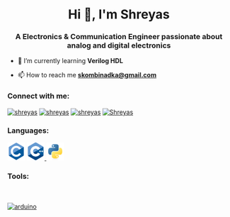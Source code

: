 <h1 align="center">Hi 👋, I'm Shreyas</h1>
<h3 align="center">A Electronics & Communication Engineer passionate about analog and digital electronics</h3>

- 🌱 I’m currently learning **Verilog HDL**

- 📫 How to reach me **skombinadka@gmail.com**

<h3 align="left">Connect with me:</h3>
<p align="left">
<a href="https://linkedin.com/in/shreyas" target="blank"><img align="center" src="https://raw.githubusercontent.com/rahuldkjain/github-profile-readme-generator/master/src/images/icons/Social/linked-in-alt.svg" alt="shreyas" height="30" width="40" /></a>
<a href="https://fb.com/shreyas" target="blank"><img align="center" src="https://raw.githubusercontent.com/rahuldkjain/github-profile-readme-generator/master/src/images/icons/Social/facebook.svg" alt="shreyas" height="30" width="40" /></a>
<a href="https://instagram.com/shreyas" target="blank"><img align="center" src="https://raw.githubusercontent.com/rahuldkjain/github-profile-readme-generator/master/src/images/icons/Social/instagram.svg" alt="shreyas" height="30" width="40" /></a>
<a href="https://discord.gg/Shreyas" target="blank"><img align="center" src="https://raw.githubusercontent.com/rahuldkjain/github-profile-readme-generator/master/src/images/icons/Social/discord.svg" alt="Shreyas" height="30" width="40" /></a>
</p>

<h3 align="left">Languages:</h3>
<img src="https://raw.githubusercontent.com/devicons/devicon/master/icons/c/c-original.svg" alt="c" width="40" height="40"/> </a> <a href="https://www.w3schools.com/cpp/" target="_blank" rel="noreferrer"> <img src="https://raw.githubusercontent.com/devicons/devicon/master/icons/cplusplus/cplusplus-original.svg" alt="cplusplus" width="40" height="40"/> </a> <a href="https://www.python.org" target="_blank" rel="noreferrer"> <img src="https://raw.githubusercontent.com/devicons/devicon/master/icons/python/python-original.svg" alt="python" width="40" height="40"/> </a> </p>

<h3 align="left">Tools:</h3>
ㅤ<p align="left"> <a href="https://www.arduino.cc/" target="_blank" rel="noreferrer"> <img src="https://cdn.worldvectorlogo.com/logos/arduino-1.svg" alt="arduino" width="40" height="40"/> </a> <a href="https://www.cprogramming.com/" target="_blank" rel="noreferrer"> </a> </p>
